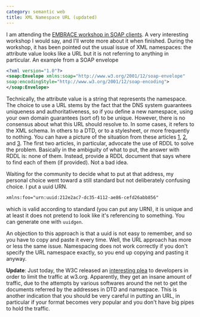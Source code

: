 ```yaml
---
category: semantic web
title: XML Namespace URL (updated)
---
```


I am attending the [EMBRACE workshop in SOAP
clients](http://www.cbs.dtu.dk/courses/embrace/2008-02-06/). A very
interesting workshop I would say, and I\'ll wrote more about it when
finished. During the workshop, it has been pointed out the usual issue
of XML namespaces: the attribute value looks like a URL but it is not
referring to anything in particular. An example from a SOAP envelope

```xml
<?xml version="1.0"?>
<soap:Envelope xmlns:soap="http://www.w3.org/2001/12/soap-envelope"
soap:encodingStyle="http://www.w3.org/2001/12/soap-encoding">
</soap:Envelope>
```

Technically, the attribute value is a string that represents the
namespace. The choice to use a URL stems by the fact that the DNS system
guarantees uniqueness and authoritativeness, so if you define a new
namespace, using your own domain guarantees (sort of) to be unique.
However, there is no consensus about what this URL should resolve to. In
some cases, it refers to the XML schema. In others to a DTD, or to a
stylesheet, or more frequently to nothing. You can have a picture of the
situation from these articles
[1](http://www.oreillynet.com/pub/a/oreilly/xml/news/xmlnut2_0201.html),
[2](http://www.xml.com/pub/a/2001/02/28/rddl.html), and
[3](http://www.rpbourret.com/xml/NamespacesFAQ.htm#uris_5). The first
two articles, in particular, advocate the use of RDDL to solve the
problem. Basically in the ambiguity of what to put, the answer with RDDL
is: none of them. Instead, provide a RDDL document that says where to
find each of them (if provided). Not a bad idea.

Waiting for the community to decide what to put at that address, my
personal choice went toward a still standard but not deliberately
confusing choice. I put a uuid URN.

```xml
xmlns:foo="urn:uuid:212e2ac7-dc35-4112-ae86-cefd26abb856"
```

which is valid according to standard (you can put any URN), it is unique
and at least it does not pretend to look like it\'s referencing to
something. You can generate one with `uuidgen`.

An objection to this approach is that a uuid is not easy to remember,
and so you have to copy and paste it every time. Well, the URL approach
has more or less the same issue. Namespacing does not work correctly if
you don\'t specify the URL namespace exactly, so you end up copying and
pasting it anyway.

**Update**: Just today, the W3C released an [interesting
plea](http://www.w3.org/blog/systeam/2008/02/08/w3c_s_excessive_dtd_traffic)
to developers in order to limit the traffic at w3.org. Apparently, they
get an insane amount of traffic, due to the attempts by various
softwares around the net to get the documents referred by the addresses
in DTD and namespace. This is another indication that you should be very
careful in putting an URL, in particular if your format becomes very
popular and you don\'t have big pipes to hold the traffic.
